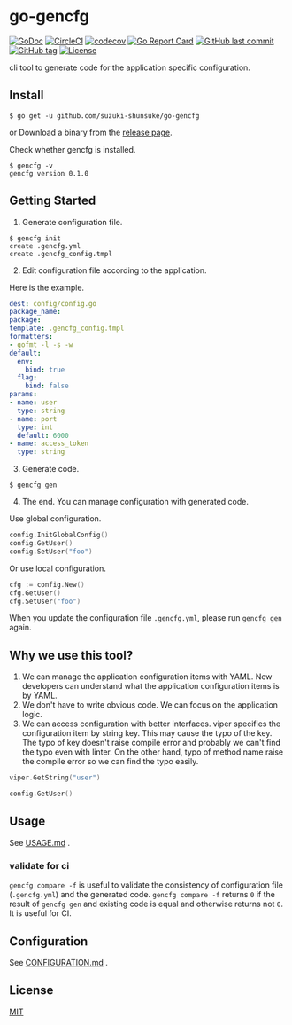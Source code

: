 # go-gencfg

[![GoDoc](http://img.shields.io/badge/go-documentation-blue.svg?style=flat-square)](http://godoc.org/github.com/suzuki-shunsuke/go-gencfg)
[![CircleCI](https://circleci.com/gh/suzuki-shunsuke/go-gencfg.svg?style=svg)](https://circleci.com/gh/suzuki-shunsuke/go-gencfg)
[![codecov](https://codecov.io/gh/suzuki-shunsuke/go-gencfg/branch/master/graph/badge.svg)](https://codecov.io/gh/suzuki-shunsuke/go-gencfg)
[![Go Report Card](https://goreportcard.com/badge/github.com/suzuki-shunsuke/go-gencfg)](https://goreportcard.com/report/github.com/suzuki-shunsuke/go-gencfg)
[![GitHub last commit](https://img.shields.io/github/last-commit/suzuki-shunsuke/go-gencfg.svg)](https://github.com/suzuki-shunsuke/go-gencfg)
[![GitHub tag](https://img.shields.io/github/tag/suzuki-shunsuke/go-gencfg.svg)](https://github.com/suzuki-shunsuke/go-gencfg/releases)
[![License](http://img.shields.io/badge/license-mit-blue.svg?style=flat-square)](https://raw.githubusercontent.com/suzuki-shunsuke/go-gencfg/master/LICENSE)

cli tool to generate code for the application specific configuration.

## Install

```
$ go get -u github.com/suzuki-shunsuke/go-gencfg
```

or Download a binary from the [release page](https://github.com/suzuki-shunsuke/go-gencfg/releases).

Check whether gencfg is installed.

```
$ gencfg -v
gencfg version 0.1.0
```

## Getting Started

1. Generate configuration file.

```
$ gencfg init
create .gencfg.yml
create .gencfg_config.tmpl
```

2. Edit configuration file according to the application.

Here is the example.

```yaml
dest: config/config.go
package_name:
package:
template: .gencfg_config.tmpl
formatters:
- gofmt -l -s -w
default:
  env:
    bind: true
  flag:
    bind: false
params:
- name: user
  type: string
- name: port
  type: int
  default: 6000
- name: access_token
  type: string
```

3. Generate code.

```
$ gencfg gen
```

4. The end. You can manage configuration with generated code.

Use global configuration.

```go
config.InitGlobalConfig()
config.GetUser()
config.SetUser("foo")
```

Or use local configuration.

```go
cfg := config.New()
cfg.GetUser()
cfg.SetUser("foo")
```

When you update the configuration file `.gencfg.yml`, please run `gencfg gen` again.

## Why we use this tool?

1. We can manage the application configuration items with YAML. New developers can understand what the application configuration items is by YAML.
2. We don't have to write obvious code. We can focus on the application logic.
3. We can access configuration with better interfaces. viper specifies the configuration item by string key. This may cause the typo of the key. The typo of key doesn't raise compile error and probably we can't find the typo even with linter. On the other hand, typo of method name raise the compile error so we can find the typo easily.

```go
viper.GetString("user")
```

```go
config.GetUser()
```

## Usage

See [USAGE.md](docs/USAGE.md) .

### validate for ci

`gencfg compare -f` is useful to validate the consistency of configuration file (`.gencfg.yml`) and the generated code.
`gencfg compare -f` returns `0` if the result of `gencfg gen` and existing code is equal and otherwise returns not `0`.
It is useful for CI.

## Configuration

See [CONFIGURATION.md](docs/CONFIGURATION.md) .

## License

[MIT](LICENSE)
